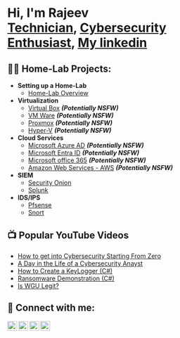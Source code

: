 <h1>Hi, I'm Rajeev <br/><a href="https://github.com/joshmadakor1">Technician</a>, <a href="https://www.linkedin.com/in/joshmadakor/">Cybersecurity Enthusiast</a>, <a href="https://www.youtube.com/c/joshmadakor">My linkedin</a></h1>

<h2>👨‍💻 Home-Lab Projects:</h2>

- <b>Setting up a Home-Lab</b>
  - [Home-Lab Overview](https://github.com/rajeevlraman/Homelab/tree/main)
- <b>Virtualization</b>
  - [Virtual Box](https://camo.githubusercontent.com/c4af8c7d583e003cf7edbfb695d4c4b5663994bf9254143651f450f088f67d98/68747470733a2f2f692e696d6775722e636f6d2f43736148516b752e706e67) <b><i>(Potentially NSFW)</b></i>
  - [VM Ware](https://github.com/joshmadakor1/4chan-Image-Analysis-Middleware-C964) <b><i>(Potentially NSFW)</b></i>
  - [Proxmox](https://camo.githubusercontent.com/76f3c54ab7aaf1a16446db8c1342ecc1daa22a27ca1f60b5015cad9a08f23937/68747470733a2f2f692e696d6775722e636f6d2f674374316337662e706e67) <b><i>(Potentially NSFW)</b></i>
  - [Hyper-V](https://camo.githubusercontent.com/c342e1f19d8d195edb5ae26adc78ad2f38f2d4d0824cc9bbc2b8fedb7da75d14/68747470733a2f2f692e696d6775722e636f6d2f6b7942444f4c692e706e67) <b><i>(Potentially NSFW)</b></i>
- <b>Cloud Services</b>
  - [Microsoft Azure AD](https://camo.githubusercontent.com/3eb9cb729638177c30c357ac03d593b8fcbb555097c4b21834020f57a612c0bb/68747470733a2f2f692e696d6775722e636f6d2f6c56716552646f2e706e67) <b><i>(Potentially NSFW)</b></i>
  - [Microsoft Entra ID](https://camo.githubusercontent.com/7226367204999fa5bdbe824372de69f124e0d70c067396de494b3d70a3271d39/68747470733a2f2f692e696d6775722e636f6d2f6f46385875544a2e706e67) <b><i>(Potentially NSFW)</b></i>
  - [Microsoft office 365](https://camo.githubusercontent.com/cf337c4e3707c542562f62b6cf7a2a2353fd85b7d65d0354c4a781703cda26ad/68747470733a2f2f692e696d6775722e636f6d2f486443336758722e706e67) <b><i>(Potentially NSFW)</b></i>
  - [Amazon Web Services - AWS](https://camo.githubusercontent.com/70b05c458caaf0d1df28c59712f8631b68e005d8a00ce7442f36fc3537b08952/68747470733a2f2f692e696d6775722e636f6d2f61684c4a45724d2e706e67) <b><i>(Potentially NSFW)</b></i>
- <b>SIEM</b>
  - [Security Onion](https://camo.githubusercontent.com/f1695499f90aae98fb45dcb267afd49fcd267c85a782967c947f9960273523df/68747470733a2f2f692e696d6775722e636f6d2f417070734876662e706e67)
  - [Splunk]()
- <b>IDS/IPS</b>
  - [Pfsense]()
  - [Snort]()

<h2>📺 Popular YouTube Videos</h2>

- [How to get into Cybersecurity Starting From Zero](https://www.youtube.com/watch?v=a83ASGn_V_s)
- [A Day in the Life of a Cybersecurity Anayst](https://www.youtube.com/watch?v=uHy3oM7NnoU)
- [How to Create a KeyLogger (C#)](https://www.youtube.com/watch?v=N-L9hklSlNk)
- [Ransomware Demonstration (C#)](https://www.youtube.com/watch?v=OfvdQeh79s0)
- [Is WGU Legit?](https://www.youtube.com/watch?v=E2MwRWxDBkA)

<h2> 🤳 Connect with me:</h2>

[<img align="left" alt="JoshMadakor | YouTube" width="22px" src="https://cdn.jsdelivr.net/npm/simple-icons@v3/icons/youtube.svg" />][youtube]
[<img align="left" alt="JoshMadakor | Twitter" width="22px" src="https://cdn.jsdelivr.net/npm/simple-icons@v3/icons/twitter.svg" />][twitter]
[<img align="left" alt="JoshMadakor | LinkedIn" width="22px" src="https://cdn.jsdelivr.net/npm/simple-icons@v3/icons/linkedin.svg" />][linkedin]
[<img align="left" alt="JoshMadakor | Instagram" width="22px" src="https://cdn.jsdelivr.net/npm/simple-icons@v3/icons/instagram.svg" />][instagram]

[twitter]: https://twitter.com/joshmadakor
[youtube]: https://www.youtube.com/c/joshmadakor
[instagram]: https://www.instagram.com/joshmadakor/
[linkedin]: https://linkedin.com/in/joshmadakor

<!--
**joshmadakor1/joshmadakor1** is a ✨ _special_ ✨ repository because its `README.md` (this file) appears on your GitHub profile.

Here are some ideas to get you started:

- 🔭 I’m currently working on ...
- 🌱 I’m currently learning ...
- 👯 I’m looking to collaborate on ...
- 🤔 I’m looking for help with ...
- 💬 Ask me about ...
- 📫 How to reach me: ...
- 😄 Pronouns: ...
- ⚡ Fun fact: ...
-->
